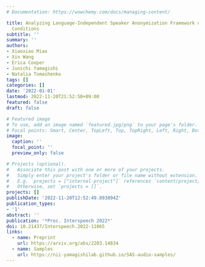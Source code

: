 ```yaml
---
# Documentation: https://wowchemy.com/docs/managing-content/

title: Analyzing Language-Independent Speaker Anonymization Framework under Unseen
  Conditions
subtitle: ''
summary: ''
authors:
- Xiaoxiao Miao
- Xin Wang
- Erica Cooper
- Junichi Yamagishi
- Natalia Tomashenko
tags: []
categories: []
date: '2022-01-01'
lastmod: 2022-11-20T21:52:50+09:00
featured: false
draft: false

# Featured image
# To use, add an image named `featured.jpg/png` to your page's folder.
# Focal points: Smart, Center, TopLeft, Top, TopRight, Left, Right, BottomLeft, Bottom, BottomRight.
image:
  caption: ''
  focal_point: ''
  preview_only: false

# Projects (optional).
#   Associate this post with one or more of your projects.
#   Simply enter your project's folder or file name without extension.
#   E.g. `projects = ["internal-project"]` references `content/project/deep-learning/index.md`.
#   Otherwise, set `projects = []`.
projects: []
publishDate: '2022-11-20T12:52:49.893894Z'
publication_types:
- '1'
abstract: ''
publication: '*Proc. Interspeech 2022*'
doi: 10.21437/Interspeech.2022-11065
links:
  - name: Preprint
    url: https://arxiv.org/abs/2203.14834
  - name: Samples
    url: https://nii-yamagishilab.github.io/SAS-audio-samples/
---
```

